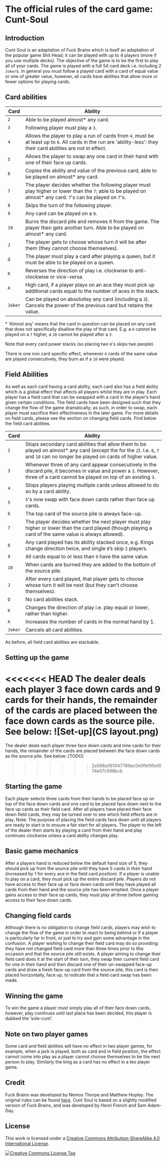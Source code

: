 The official rules of the card game: Cunt-Soul
==============================================


Introduction
------------

Cunt-Soul is an adaptation of Fuck Brains which is itself an adaptation of the popular game Shit Head; it can be played with up to 4 players (more if you use multiple decks). The objective of the game is to be the first to play all of your cards. The game is played with a full 54 card deck i.e. including 2 `Joker`s. In general you must follow a played card with a card of equal value or one of greater value, however, all cards have abilities that allow more or fewer options for playing cards.


Card abilities
--------------

Card    | Ability
--------|-------------------------------------------
`2`     | Able to be played almost* any card.
`3`     | Following player must play a `3`.
`4`     | Allows the player to play a run of cards from `4`, must be at least up to `6`. All cards in the run are 'ability-less': they their card abilities are not in effect.
`5`     | Allows the player to swap any one card in their hand with one of their face up cards.
`6`     | Copies the ability and value of the previous card, able to be played on almost* any card.
`7`     | The player decides whether the following player must play higher or lower than the `7`; able to be played on almost* any card. `7`'s can be played on `7`'s.
`8`     | Skips the turn of the following player.
`9`     | Any card can be played on a `9`.
`10`    | Burns the discard pile and removes it from the game. The player then gets another turn. Able to be played on almost* any card.
`J`     | The player gets to choose whose turn it will be after them (they cannot choose themselves).
`Q`     | The player must play a card after playing a queen, but it must be able to be played on a queen.
`K`     | Reverses the direction of play i.e. clockwise to anti-clockwise or vice-versa.
`A`     | High card, if a player plays on an ace they must pick up additional cards equal to the number of aces in the stack.
`Joker` | Can be played on absolutley any card (including a `3`). Cancels the power of the previous card but retains the value.

\* 'Almost any' means that the card in question can be placed on any card that does not specifically disallow the play of that card. E.g. a `6` cannot be played on a `7` higher, a `10` cannot be played after a `3`. 

Note that every card power stacks (so placing two `8`'s skips two people).

There is one non card specific effect, whenever `4` cards of the same value are played consecutively, they burn as if a `10` were played.


Field Abilities
---------------

As well as each card having a card ability, each card also has a field ability which is a global effect that affects all players whilst they are in play. Each player has a field card that can be swapped with a card in the player’s hand given certain conditions. The field cards have been designed such that they change the flow of the game dramatically; as such, in order to swap, each player must sacrifice their effectiveness in the later game. For more details on field cards, please see the section on changing field cards. 
Find below the field card abilities.

Card    | Ability
--------|-------------------------------------------
`2`     | Stops secondary card abilities that allow them to be played on almost* any card (except the for the `2`). I.e. `6`, `7` and `10` can no longer be played on cards of higher value.
`3`     | Whenever three of any card appear consecutively in the discard pile, it becomes in value and power a `3`. However, three of a card cannot be played on top of an existing `3`.
`4`     | Stops players playing multiple cards unless allowed to do so by a card ability.
`5`     | `5`'s now swap with face down cards rather than face up cards.
`6`     | The top card of the source pile is always face-up.
`7`     | The player decides whether the next player must play higher or lower than the card played (though playing a card of the same value is always allowed).
`8`     | Any card played has its ability stacked once, e.g. Kings change direction twice, and single `8`’s skip `2` players.
`9`     | All cards equal to or less than `9` have the same value.
`10`    | When cards are burned they are added to the bottom of the source pile.
`J`     | After every card played, that player gets to choose whose turn it will be next (but they can't choose themselves).
`Q`     | No card abilities stack.
`K`     | Changes the direction of play i.e. play equal or lower, rather than higher.
`A`     | Increases the number of cards in the normal hand by 1.
`Joker` | Cancels all card abilities.

As before, all field card abilities are stackable.


Setting up the game
-------------------

<<<<<<< HEAD
The dealer deals each player 3 face down cards and 9 cards for their hands, the remainder of the cards are placed between the face down cards as the source pile. See below:
![Set-up](CS layout.png)
=======
The dealer deals each player three face down cards and nine cards for their hands, the remainder of the cards are placed between the face down cards as the source pile. See below:
\[TODO\]
>>>>>>> 2a588a061047789ac0e0fbf95e1074e07c598bcb


Starting the game
-----------------

Each player selects three cards from their hands to be placed face up on top of the face down cards and one card to be placed face down next to the face up cards as their field card. After all players have placed their face down field cards, they may be turned over to see which field effects are in play. Note: The purpose of placing the field cards face down until all players are ready to start is to ensure a fair start for all players. The player to the left of the dealer then starts by playing a card from their hand and play continues clockwise unless a card ability changes play. 


Basic game mechanics
--------------------

After a players hand is reduced below the default hand size of 5, they should pick up from the source pile until they have 5 cards in their hand (increased by 1 for every ace in the field card position). If a player is unable to play on a card, they must pick up the entire discard pile. Players do not have access to their face up or face down cards until they have played all cards from their hand and the source pile has been emptied. Once a player gains access to their face up cards, they must play all three before gaining access to their face down cards.


Changing field cards
--------------------

Although there is no obligation to change field cards, players may wish to change the flow of the game in order to react to being behind or if a player is particularly far in front, or just to try and gain some advantage in the confusion. A player wishing to change their field card may do so providing: they have not changed field card more than three times prior to this occasion and that the source pile still exists. A player aiming to change their field card does it at the start of their turn, they swap their current field card for one in their hand and then discard one of their un-swapped face-up cards and draw a fresh face-up card from the source pile, this card is then placed horizontally, face up, to indicate that a field card swap has been made. 


Winning the game
----------------

To win the game a player must simply play all of their face down cards, however, play continues until last place has been decided, this player is dubbed the ‘sole-cunt’.


Note on two player games
----------------------

Some card and field abilities will have no effect in two player games, for example, when a jack is played, both as card and in field position, the effect cannot come into play as a player cannot choose themselves to be the next person to play. Similarly the king as a card has no effect in a teo player game.


Credit
------

Fuck Brains was developed by Nemos Thorpe and Matthew Hopley. The original rules can be found [here](http://graduatewebsites.co.uk/FuckBrains.pdf "Fuck Brains Rules"). Cunt Soul is based on a slightly modified version of Fuck Brains, and was developed by Henri French and Sam Adam-Day.


License
-------

This work is licensed under a [Creative Commons Attribution-ShareAlike 4.0 International License][license-url].

[![Creative Commons License Tag][license-img]][license-url]

[license]: https://i.creativecommons.org/l/by-sa/4.0/88x31.png  "Creative Commons License Tag"


[license-img]: https://i.creativecommons.org/l/by-sa/4.0/88x31.png "Creative Commons License"
[license-url]: http://creativecommons.org/licenses/by-sa/4.0/ "Creative Commons License"

